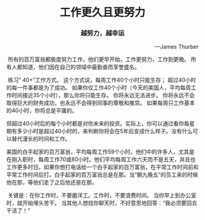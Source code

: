<h1 align="center">工作更久且更努力</h1>

<h3 align="center">越努力，越幸运</h3>

<p align="right">—James Thurber</p>

​	所有的百万富翁都极度努力工作，他们更早开始，工作更努力，工作到更晚。 所有人都知道，他们因在自己的领域中最勤奋而享誉盛名。

​	 练习“ 40+”工作方式。 这个方式说，每周工作40个小时只能生存； 超过40小时的每一件事都是为了成功。 如果你仅工作40个小时（今天的美国人，平均每周工作时间接近35个小时），那么你将只能生存。 你将永远无法进步。 你将永远不会取得巨大的财务成功，也永远不会得到同事的尊敬和推崇。 如果每周只工作基本的40小时，你将总是平庸的。

​	但超过40小时后的每个小时都是对你未来的投资。实际上，你可以通过看你每星期有多少小时是超过40小时的，来判断你将会在5年后变成什么样子。没有什么可以替代漫长的时间和工作。

​	美国的白手起家的百万富翁，平均每周工作59个小时。他们中的许多人，尤其是在刚入职时，每周工作70或80小时。他们平均每周工作六天而不是五天，并且也工作更多时日。如果你想打电话给一个白手起家的百万富翁，在平常工作时间前和平常工作时间后打。白手起家的百万富翁总是在那。当“朝九晚五”的员工来的时候他在那，等他们走了之后他还是在那。

​	关键是：在你工作时，不要磨洋工。工作时，不要浪费时间。 当你早上到办公室时，就开始埋头苦干。 当其他人想找你聊天时，不好意思地回答：“我必须要回去干活了！”